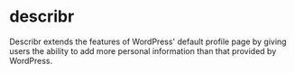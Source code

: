 # describr
Describr extends the features of WordPress' default profile page by giving users the ability to add more personal information than that provided by WordPress.
